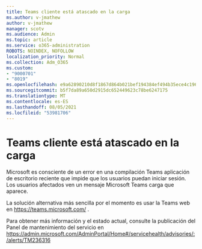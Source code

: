 ```yaml
---
title: Teams cliente está atascado en la carga
ms.author: v-jmathew
author: v-jmathew
manager: scotv
ms.audience: Admin
ms.topic: article
ms.service: o365-administration
ROBOTS: NOINDEX, NOFOLLOW
localization_priority: Normal
ms.collection: Adm_O365
ms.custom:
- "9000701"
- "8019"
ms.openlocfilehash: e9a62890210d8f1867d864b021bef194384ef494b35ece4c1962e4f33ac53272
ms.sourcegitcommit: b5f7da89a650d2915dc652449623c78be6247175
ms.translationtype: MT
ms.contentlocale: es-ES
ms.lasthandoff: 08/05/2021
ms.locfileid: "53981706"
---
```

# <a name="teams-client-is-stuck-on-loading"></a>Teams cliente está atascado en la carga

Microsoft es consciente de un error en una compilación Teams aplicación de escritorio reciente que impide que los usuarios puedan iniciar sesión. Los usuarios afectados ven un mensaje Microsoft Teams carga que aparece.

La solución alternativa más sencilla por el momento es usar la Teams web en <https://teams.microsoft.com/> .

Para obtener más información y el estado actual, consulte la publicación del Panel de mantenimiento del servicio en <https://admin.microsoft.com/AdminPortal/Home#/servicehealth/advisories/:/alerts/TM236316>
